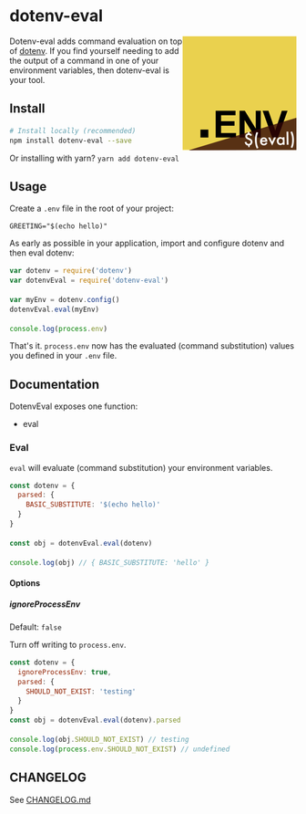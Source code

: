 # dotenv-eval

<img src="https://raw.githubusercontent.com/motdotla/dotenv-eval/master/dotenv-eval.png" alt="dotenv-eval" align="right" />

Dotenv-eval adds command evaluation on top of 
[dotenv](http://github.com/motdotla/dotenv). If you find yourself needing to
add the output of a command in one of your environment variables, then
dotenv-eval is your tool.

## Install

```bash
# Install locally (recommended)
npm install dotenv-eval --save
```

Or installing with yarn? `yarn add dotenv-eval`

## Usage

Create a `.env` file in the root of your project:

```dosini
GREETING="$(echo hello)"
```

As early as possible in your application, import and configure dotenv and then eval dotenv:

```javascript
var dotenv = require('dotenv')
var dotenvEval = require('dotenv-eval')

var myEnv = dotenv.config()
dotenvEval.eval(myEnv)

console.log(process.env)
```

That's it. `process.env` now has the evaluated (command substitution) values you defined in your `.env` file.

## Documentation

DotenvEval exposes one function:

* eval

### Eval

`eval` will evaluate (command substitution) your environment variables.

```js
const dotenv = {
  parsed: {
    BASIC_SUBSTITUTE: '$(echo hello)'
  }
}

const obj = dotenvEval.eval(dotenv)

console.log(obj) // { BASIC_SUBSTITUTE: 'hello' }
```

#### Options

##### ignoreProcessEnv

Default: `false`

Turn off writing to `process.env`.

```js
const dotenv = {
  ignoreProcessEnv: true,
  parsed: {
    SHOULD_NOT_EXIST: 'testing'
  }
}
const obj = dotenvEval.eval(dotenv).parsed

console.log(obj.SHOULD_NOT_EXIST) // testing
console.log(process.env.SHOULD_NOT_EXIST) // undefined
```

## CHANGELOG

See [CHANGELOG.md](CHANGELOG.md)
